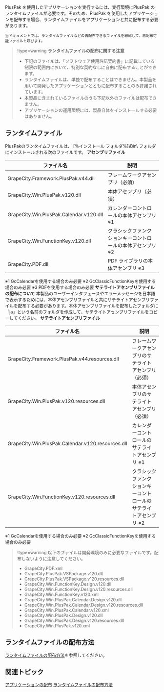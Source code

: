 PlusPak を使用したアプリケーションを実行するには、実行環境にPlusPak のランタイムファイルが必要です。そのため、PlusPak を使用したアプリケーションを配布する場合、ランタイムファイルをアプリケーションと共に配布する必要があります。

```補足
当ドキュメントでは、ランタイムファイルなどの再配布できるファイルを総称して、再配布可能ファイルと呼びます。
```

> !type=warning
> **ランタイムファイルの配布に関する注意**
>
> * 下記のファイルは、「ソフトウェア使用許諾契約書」に記載している制限の範囲内において、特別な契約なしに自由に配布することができます。
> * ランタイムファイルは、単独で配布することはできません。本製品を用いて開発したアプリケーションとともに配布することのみ許諾されています。
> * 本製品に含まれているファイルのうち下記以外のファイルは配布できません。
> * アプリケーションの運用環境には、製品自体をインストールする必要はありません。

## ランタイムファイル

PlusPakのランタイムファイルは、 [%インストール フォルダ%]\\Bin\\ フォルダにインストールされる次のファイルです。
**アセンブリファイル**

| ファイル名 | 説明 |
| ----- | --- |
| GrapeCity.Framework.PlusPak.v44.dll | フレームワークアセンブリ（必須） |
| GrapeCity.Win.PlusPak.v120.dll | 本体アセンブリ（必須） |
| GrapeCity.Win.PlusPak.Calendar.v120.dll | カレンダーコントロールの本体アセンブリ ※1 |
| GrapeCity.Win.FunctionKey.v120.dll | クラシックファンクションキーコントロールの本体アセンブリ ※2 |
| GrapeCity.PDF.dll | PDF ライブラリの本体アセンブリ ※3 |

※1 GcCalendarを使用する場合のみ必要
※2 GcClassicFunctionKeyを使用する場合のみ必要
※3 PDFを使用する場合のみ必要
**サテライトアセンブリファイルの配布について**
本製品のユーザーインタフェースやエラーメッセージを日本語で表示するためには、本体アセンブリファイルと共にサテライトアセンブリファイルを配布する必要があります。本体アセンブリファイルを配布したフォルダに「ja」という名前のフォルダを作成して、サテライトアセンブリファイルをコピーしてください。
**サテライトアセンブリファイル**

| ファイル名 | 説明 |
| ----- | --- |
| GrapeCity.Framework.PlusPak.v44.resources.dll | フレームワークアセンブリのサテライトアセンブリ（必須） |
| GrapeCity.Win.PlusPak.v120.resources.dll | 本体アセンブリのサテライトアセンブリ（必須） |
| GrapeCity.Win.PlusPak.Calendar.v120.resources.dll | カレンダーコントロールのサテライトアセンブリ ※1 |
| GrapeCity.Win.FunctionKey.v120.resources.dll | クラシックファンクションキーコントロールのサテライトアセンブリ ※2 |

※1 GcCalendarを使用する場合のみ必要
※2 GcClassicFunctionKeyを使用する場合のみ必要

> !type=warning
> 以下のファイルは開発環境のみに必要なファイルです。配布しないように注意してください。
>
> * GrapeCity.PDF.xml
> * GrapeCity.PlusPak.VSPackage.v120.dll
> * GrapeCity.PlusPak.VSPackage.v120.resources.dll
> * GrapeCity.Win.FunctionKey.Design.v120.dll
> * GrapeCity.Win.FunctionKey.Design.v120.resources.dll
> * GrapeCity.Win.FunctionKey.v120.xml
> * GrapeCity.Win.PlusPak.Calendar.Design.v120.dll
> * GrapeCity.Win.PlusPak.Calendar.Design.v120.resources.dll
> * GrapeCity.Win.PlusPak.Calendar.v120.xml
> * GrapeCity.Win.PlusPak.Design.v120.dll
> * GrapeCity.Win.PlusPak.Design.v120.resources.dll
> * GrapeCity.Win.PlusPak.v120.xml

## ランタイムファイルの配布方法

[ランタイムファイルの配布方法](gcdocsite__documentlink?toc-item-id=197c9ee5-81e4-4497-89ca-3cd7d4aa8abd)を参照してください。

## 関連トピック

[アプリケーションの配布](gcdocsite__documentlink?toc-item-id=78961906-b824-4941-adce-fba201915a69)
[ランタイムファイルの配布方法](gcdocsite__documentlink?toc-item-id=197c9ee5-81e4-4497-89ca-3cd7d4aa8abd)